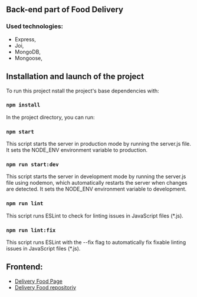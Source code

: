 ## Back-end part of Food Delivery

### Used technologies:

- Express,
- Joi,
- MongoDB,
- Mongoose,

## Installation and launch of the project

To run this project nstall the project's base dependencies with:

### `npm install`

In the project directory, you can run:

### `npm start`
This script starts the server in production mode by running the server.js file. It sets the NODE_ENV environment variable to production.

### `npm run start:dev`
This script starts the server in development mode by running the server.js file using nodemon, which automatically restarts the server when changes are detected. It sets the NODE_ENV environment variable to development.

### `npm run lint`
This script runs ESLint to check for linting issues in JavaScript files (*.js).

### `npm run lint:fix`
This script runs ESLint with the --fix flag to automatically fix fixable linting issues in JavaScript files (*.js).

## Frontend:
- [Delivery Food Page](https://req-food-delivery.netlify.app/)
- [Delivery Food repositoriy](https://github.com/Reqvite/delivery-app)
